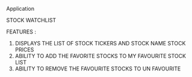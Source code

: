 Application

STOCK WATCHLIST

FEATURES : 
 1. DISPLAYS THE LIST OF STOCK TICKERS AND STOCK NAME STOCK PRICES
 2. ABILITY TO ADD THE FAVORITE STOCKS TO MY FAVOURITE STOCK LIST
 3. ABILITY TO REMOVE THE FAVOURITE STOCKS TO UN FAVOURITE
 